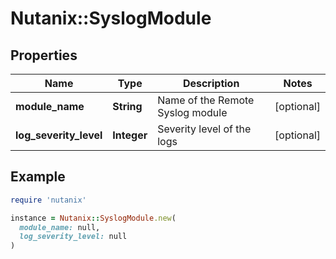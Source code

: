 # Nutanix::SyslogModule

## Properties

| Name | Type | Description | Notes |
| ---- | ---- | ----------- | ----- |
| **module_name** | **String** | Name of the Remote Syslog module | [optional] |
| **log_severity_level** | **Integer** | Severity level of the logs | [optional] |

## Example

```ruby
require 'nutanix'

instance = Nutanix::SyslogModule.new(
  module_name: null,
  log_severity_level: null
)
```

